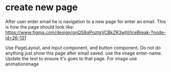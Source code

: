 # create new page

After user enter email he is navigation to a new page for enter an email.
This is how the page should look like:
https://www.figma.com/design/gnQS8qPoztgVCBkZR3wtjI/IceBreak-?node-id=26-131

Use PageLayout, and input component, and button component. Do not do anything just show this page after email saved. use the image enter-name. Update the test to ensure it's goes to that page. For image use animationimage
